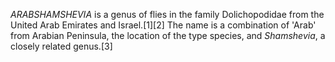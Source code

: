 _ARABSHAMSHEVIA_ is a genus of flies in the family Dolichopodidae from the United Arab Emirates and Israel.[1][2] The name is a combination of 'Arab' from Arabian Peninsula, the location of the type species, and _Shamshevia_, a closely related genus.[3]
